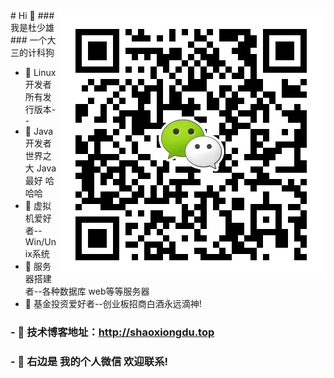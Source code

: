 <img align="right" alt="联系我" title="联系我" src="https://github.com/ShaoxiongDu/ShaoxiongDu/blob/main/wechat.jpg" />
# Hi 👋
### 我是杜少雄   
### 一个大三的计科狗

- 🌱 Linux开发者 所有发行版本-- 
- 🌱 Java开发者 世界之大 Java最好 哈哈哈 
- 🌱 虚拟机爱好者--Win/Unix系统 
- 🌱 服务器搭建者--各种数据库 web等等服务器 
- 🌱 基金投资爱好者--创业板招商白酒永远滴神!  

### - 💬 技术博客地址：http://shaoxiongdu.top
### - 💬 右边是 我的个人微信 欢迎联系!

